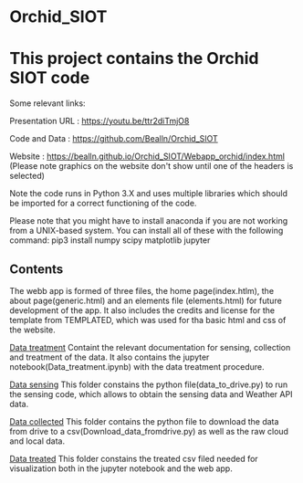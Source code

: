 # Orchid_SIOT

This project contains the Orchid SIOT code
============

Some relevant links: 

Presentation URL : https://youtu.be/ttr2diTmjO8

Code and Data : https://github.com/Bealln/Orchid_SIOT

Website : https://bealln.github.io/Orchid_SIOT/Webapp_orchid/index.html (Please note graphics on the website don't show until one of the headers is selected) 

Note the code runs in Python 3.X and uses multiple libraries which should be imported for a correct functioning of the code.

Please note that you might have to install anaconda if you are not working from a UNIX-based system. You can install all of these with the following command: pip3 install numpy scipy matplotlib jupyter

Contents
----------
The webb app is formed of three files, the home page(index.htlm), the about page(generic.html) and an elements file (elements.html) for future development of the app. It also includes the credits and license for the template from TEMPLATED, which was used for tha basic html and css of the website.  

[Data treatment](https://github.com/Bealln/Orchid_SIOT/tree/master/Webapp_orchid/Data_treatment) Containt the relevant documentation for sensing, collection and treatment of the data. It also contains the jupyter notebook(Data_treatment.ipynb) with the data treatment procedure. 


[Data sensing](https://github.com/Bealln/Orchid_SIOT/tree/master/Webapp_orchid/Data_treatment/Data_sensing)     This folder constains the python file(data_to_drive.py) to run the sensing code, which allows to obtain the sensing data and Weather API data.

[Data collected](https://github.com/Bealln/Orchid_SIOT/tree/master/Webapp_orchid/Data_treatment/Data_collected)    This folder contains the python file to download the data from drive to a csv(Download_data_fromdrive.py) as well as the raw cloud and local data. 

[Data treated](https://github.com/Bealln/Orchid_SIOT/tree/master/Webapp_orchid/Data_treatment/Data_treated) This folder constains the treated csv filed needed for visualization both in the jupyter notebook and the web app. 

